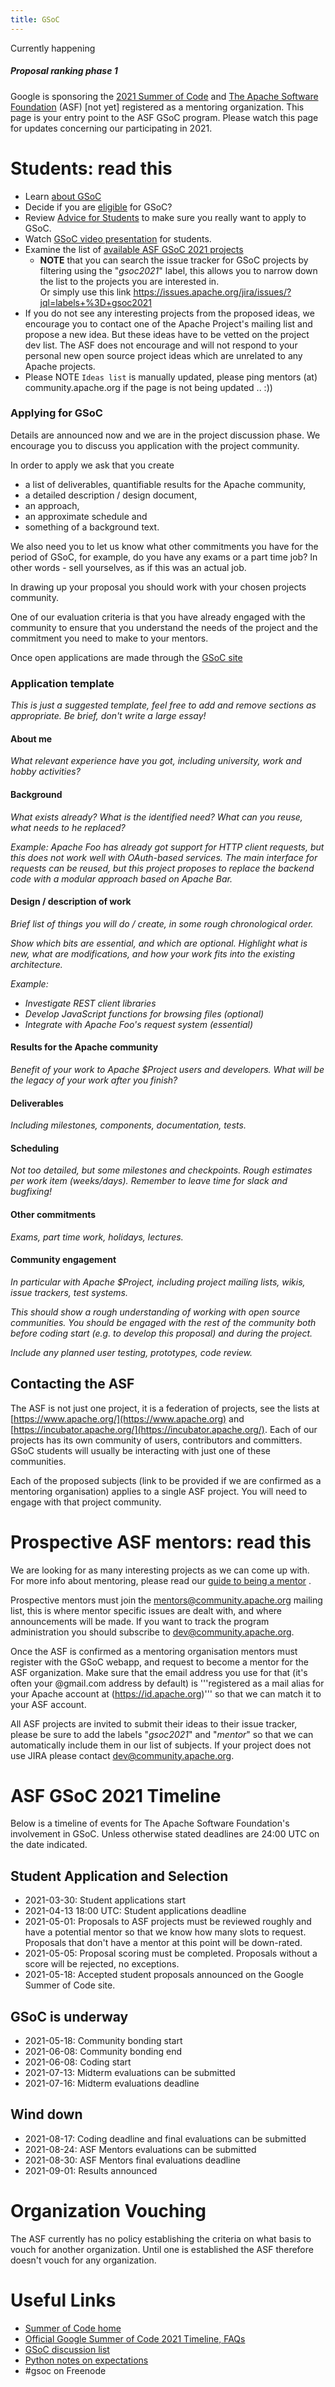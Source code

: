 ```yaml
---
title: GSoC
---
```


<div class="card mb-3">
  <div class="card-header">
    Currently happening
  </div>
  <div class="card-body">
    <h5 class="card-title text-info">Proposal ranking phase 1</h5>
  </div>
</div>

Google is sponsoring the [2021 Summer of Code](https://summerofcode.withgoogle.com/) and 
[The Apache Software Foundation](https://www.apache.org/) (ASF) [not yet] registered as a mentoring organization.
This page is your entry point to the ASF GSoC program.
Please watch this page for updates concerning our participating in 2021.

<a name="GSoC-Students:readthis"></a>
# Students: read this

* Learn [about GSoC](https://summerofcode.withgoogle.com/about/)
* Decide if you are [eligible](https://summerofcode.withgoogle.com/get-started/) for GSoC?
* Review [Advice for Students](https://opensource.googleblog.com/2011/03/dos-and-donts-of-google-summer-of-code.html)
 to make sure you really want to apply to GSoC.
* Watch [GSoC video presentation](https://www.youtube.com/watch?v=S6IP_6HG2QE)
 for students.
* Examine the list of [available ASF GSoC 2021 projects](https://s.apache.org/gsoc2021ideas)
	* <span class="text-primary">**NOTE**</span> that you can search the issue tracker for GSoC projects by
filtering using the "*gsoc2021*" label, this allows you to narrow down the list
to the projects you are interested in.<br/>
Or simply use this link https://issues.apache.org/jira/issues/?jql=labels+%3D+gsoc2021
* If you do not see any interesting projects from the proposed ideas, we encourage you to contact one of the Apache Project's mailing list and propose a new idea. But these ideas have to be vetted on the project dev list. The ASF does not encourage and will not respond to your personal new open source project ideas which are unrelated to any Apache projects.
* Please NOTE `Ideas list` is manually updated, please ping mentors (at) community.apache.org if the page is not being updated .. :))

<a name="GSoC-ApplyingforGSoC"></a>
### Applying for GSoC

Details are announced now and we are in the project discussion phase. We encourage you to discuss you application with the project community.

In order to apply we ask that you create

* a list of deliverables, quantifiable results for the Apache community,
* a detailed description / design document,
* an approach,
* an approximate schedule and
* something of a background text.

We also need you to let us know what other commitments you
have for the period of GSoC, for example, do you have any exams or a part
time job? In other words - sell yourselves, as if this was an actual job. 

In drawing up your proposal you should work with your chosen projects
community.

One of our evaluation criteria is that you have already engaged
with the community to ensure that you understand the needs of the project
and the commitment you need to make to your mentors.

Once open applications are made through the [GSoC site](https://summerofcode.withgoogle.com/)

### Application template

_This is just a suggested template, feel free to add and remove sections as appropriate. Be brief, don't write a large essay!_

#### About me

_What relevant experience have you got, including university, work and hobby activities?_

#### Background

_What exists already? What is the identified need? What can you reuse, what needs to he replaced?_

_Example: Apache Foo has already got support for HTTP client requests, but this does not work well with OAuth-based services. The main interface for requests can be reused, but this project proposes to replace the backend code with a modular approach based on Apache Bar._

#### Design / description of work

_Brief list of things you will do / create, in some rough chronological order._

_Show which bits are essential, and which are optional. Highlight what is new, what are modifications, and how your work fits into the existing architecture._

_Example:_

* _Investigate REST client libraries_
* _Develop JavaScript functions for browsing files (optional)_
* _Integrate with Apache Foo's request system (essential)_


#### Results for the Apache community

_Benefit of your work to Apache $Project users and developers. What will be the legacy of your work after you finish?_

#### Deliverables

_Including milestones, components, documentation, tests._

#### Scheduling

_Not too detailed, but some milestones and checkpoints. Rough estimates per work item (weeks/days). Remember to leave time for slack and bugfixing!_

#### Other commitments

_Exams, part time work, holidays, lectures._

#### Community engagement

_In particular with Apache $Project, including project mailing lists, wikis, issue trackers, test systems._

_This should show a rough understanding of working with open source communities. You should be engaged with the rest of the community both before coding start (e.g. to develop this proposal) and during the project._

_Include any planned user testing, prototypes, code review._



<a name="GSoC-ContactingtheASF"></a>
## Contacting the ASF

The ASF is not just one project, it is a federation of projects, see the
lists at [https://www.apache.org/](https://www.apache.org) and [https://incubator.apache.org/](https://incubator.apache.org/). Each of our
projects has its own community of users, contributors and committers. GSoC
students will usually be interacting with just one of these communities. 

Each of the proposed subjects (link to be provided if we are confirmed as a
mentoring organisation) applies to a single ASF project. You will need to
engage with that project community.

<a name="GSoC-ProspectiveASFmentors:readthis"></a>
<a name="formentors"></a>
# Prospective ASF mentors: read this

We are looking for as many interesting projects as we can come up with. For
more info about mentoring, please read our [guide to being a mentor](guide-to-being-a-mentor.html)
.

Prospective mentors must join the mentors@community.apache.org mailing list,
this is where mentor specific issues are dealt with, and where
announcements will be made. If you want to track the program
administration you should subscribe to dev@community.apache.org.

Once the ASF is confirmed as a mentoring organisation mentors must register
with the GSoC webapp, and request to become a mentor for the ASF
organization. Make sure that the email address you use for that (it's often
your @gmail.com address by default) is '''registered as a mail alias for your Apache account at (https://id.apache.org)''' so that we can match it to your ASF account.

All ASF projects are invited to submit their ideas to their issue tracker,
please be sure to add the labels "*gsoc2021*" and "*mentor*" so that we can
automatically include them in our list of subjects. If your project does
not use JIRA please contact dev@community.apache.org.

<a name="GSoC-ASFGSoCTimeline"></a>
# ASF GSoC 2021 Timeline

Below is a timeline of events for The Apache Software Foundation's
involvement in GSoC. Unless otherwise stated deadlines are 24:00 UTC on the
date indicated.

<a name="GSoC-StudentApplicationandSelection"></a>
## Student Application and Selection

  - 2021-03-30: Student applications start
  - 2021-04-13 18:00 UTC: Student applications deadline
  - 2021-05-01: Proposals to ASF projects must be reviewed roughly and have a potential mentor so that we know how many slots to request. Proposals that don't have a mentor at this point will be down-rated.
  - 2021-05-05: Proposal scoring must be completed. Proposals without a score will be rejected, no exceptions.
  - 2021-05-18: Accepted student proposals announced on the Google Summer of Code site.

<a name="GSoC-GSocisunderway"></a>
## GSoC is underway

  - 2021-05-18: Community bonding start
  - 2021-06-08: Community bonding end
  - 2021-06-08: Coding start
  - 2021-07-13: Midterm evaluations can be submitted
  - 2021-07-16: Midterm evaluations deadline
  
<a name="GSoC-Winddown"></a>
## Wind down

  - 2021-08-17: Coding deadline and final evaluations can be submitted
  - 2021-08-24: ASF Mentors evaluations can be submitted
  - 2021-08-30: ASF Mentors final evaluations deadline
  - 2021-09-01: Results announced

<a name="GSoC-Vouching"></a>
# Organization Vouching

The ASF currently has no policy establishing the criteria on what basis to vouch for another organization. Until one is established the ASF therefore doesn't vouch for any organization.

<a name="GSoC-UsefulLinks"></a>
# Useful Links

 * [Summer of Code home](https://summerofcode.withgoogle.com)
 * [Official Google Summer of Code 2021 Timeline, FAQs](https://summerofcode.withgoogle.com/how-it-works/#timeline)
 * [GSoC discussion list](https://groups.google.com/group/google-summer-of-code-discuss)
 * [Python notes on expectations](https://wiki.python.org/moin/SummerOfCode/Expectations)
 * \#gsoc on Freenode
